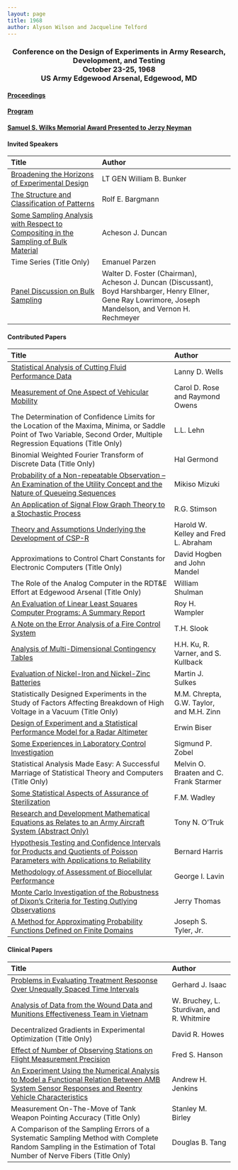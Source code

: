 ```yaml
---
layout: page
title: 1968
author: Alyson Wilson and Jacqueline Telford
---
```

<div align="center"><h3>Conference on the Design of Experiments in Army Research, Development, and Testing<br>
October 23-25, 1968<br>
US Army Edgewood Arsenal, Edgewood, MD</h3></div>


#### [Proceedings](https://alysongwilson.github.io/ACAS/DOE2/DOE14.pdf#page=2)

#### [Program](https://alysongwilson.github.io/ACAS/DOE2/DOE14.pdf#page=20)

#### [Samuel S. Wilks Memorial Award Presented to Jerzy Neyman](https://alysongwilson.github.io/ACAS/DOE2/DOE14.pdf#page=210)


#### Invited Speakers

| Title | Author |
| :--- | :--- |
| [Broadening the Horizons of Experimental Design](https://alysongwilson.github.io/ACAS/DOE2/DOE14.pdf#page=30) | LT GEN William B. Bunker |
| [The Structure and Classification of Patterns](https://alysongwilson.github.io/ACAS/DOE2/DOE14.pdf#page=38) | Rolf E. Bargmann |
| [Some Sampling Analysis with Respect to Compositing in the Sampling of Bulk Material](https://alysongwilson.github.io/ACAS/DOE2/DOE14.pdf#page=418) | Acheson J. Duncan |
| Time Series (Title Only) | Emanuel Parzen |
| [Panel Discussion on Bulk Sampling](https://alysongwilson.github.io/ACAS/DOE2/DOE14.pdf#page=438) | Walter D. Foster (Chairman), Acheson J. Duncan (Discussant), Boyd Harshbarger, Henry Ellner, Gene Ray Lowrimore, Joseph Mandelson, and Vernon H. Rechmeyer |


#### Contributed Papers

| Title | Author |
| :--- | :--- |
| [Statistical Analysis of Cutting Fluid Performance Data](https://alysongwilson.github.io/ACAS/DOE2/DOE14.pdf#page=48) | Lanny D. Wells |
| [Measurement of One Aspect of Vehicular Mobility](https://alysongwilson.github.io/ACAS/DOE2/DOE14.pdf#page=56) | Carol D. Rose and Raymond Owens |
| The Determination of Confidence Limits for the Location of the Maxima, Minima, or Saddle Point of Two Variable, Second Order, Multiple Regression Equations (Title Only) | L.L. Lehn |
| Binomial Weighted Fourier Transform of Discrete Data (Title Only) | Hal Germond |
| [Probability of a Non-repeatable Observation – An Examination of the Utility Concept and the Nature of Queueing Sequences](https://alysongwilson.github.io/ACAS/DOE2/DOE14.pdf#page=84) | Mikiso Mizuki |
| [An Application of Signal Flow Graph Theory to a Stochastic Process](https://alysongwilson.github.io/ACAS/DOE2/DOE14.pdf#page=92) | R.G. Stimson |
| [Theory and Assumptions Underlying the Development of CSP-R](https://alysongwilson.github.io/ACAS/DOE2/DOE14.pdf#page=108) | Harold W. Kelley and Fred L. Abraham |
| Approximations to Control Chart Constants for Electronic Computers (Title Only) | David Hogben and John Mandel |
| The Role of the Analog Computer in the RDT&E Effort at Edgewood Arsenal (Title Only) | William Shulman |
| [An Evaluation of Linear Least Squares Computer Programs: A Summary Report](https://alysongwilson.github.io/ACAS/DOE2/DOE14.pdf#page=132) | Roy H. Wampler |
| [A Note on the Error Analysis of a Fire Control System](https://alysongwilson.github.io/ACAS/DOE2/DOE14.pdf#page=156) | T.H. Slook |
| [Analysis of Multi-Dimensional Contingency Tables](https://alysongwilson.github.io/ACAS/DOE2/DOE14.pdf#page=170) | H.H. Ku, R. Varner, and S. Kullback |
| [Evaluation of Nickel-Iron and Nickel-Zinc Batteries](https://alysongwilson.github.io/ACAS/DOE2/DOE14.pdf#page=306) | Martin J. Sulkes |
| Statistically Designed Experiments in the Study of Factors Affecting Breakdown of High Voltage in a Vacuum (Title Only) | M.M. Chrepta, G.W. Taylor, and M.H. Zinn | 
| [Design of Experiment and a Statistical Performance Model for a Radar Altimeter](https://alysongwilson.github.io/ACAS/DOE2/DOE14.pdf#page=322) | Erwin Biser |
| [Some Experiences in Laboratory Control Investigation](https://alysongwilson.github.io/ACAS/DOE2/DOE14.pdf#page=406) | Sigmund P. Zobel |
| Statistical Analysis Made Easy: A Successful Marriage of Statistical Theory and Computers (Title Only) | Melvin O. Braaten and C. Frank Starmer |
| [Some Statistical Aspects of Assurance of Sterilization](https://alysongwilson.github.io/ACAS/DOE2/DOE14.pdf#page=446) | F.M. Wadley |
| [Research and Development Mathematical Equations as Relates to an Army Aircraft System (Abstract Only)](https://alysongwilson.github.io/ACAS/DOE2/DOE14.pdf#page=448) | Tony N. O’Truk |
| [Hypothesis Testing and Confidence Intervals for Products and Quotients of Poisson Parameters with Applications to Reliability](https://alysongwilson.github.io/ACAS/DOE2/DOE14.pdf#page=450) | Bernard Harris |
| [Methodology of Assessment of Biocellular Performance](https://alysongwilson.github.io/ACAS/DOE2/DOE14.pdf#page=464) | George I. Lavin |
| [Monte Carlo Investigation of the Robustness of Dixon’s Criteria for Testing Outlying Observations](https://alysongwilson.github.io/ACAS/DOE2/DOE14.pdf#page=466) | Jerry Thomas |
| [A Method for Approximating Probability Functions Defined on Finite Domains](https://alysongwilson.github.io/ACAS/DOE2/DOE14.pdf#page=514) | Joseph S. Tyler, Jr. |


#### Clinical Papers

| Title | Author |
| :--- | :--- |
| [Problems in Evaluating Treatment Response Over Unequally Spaced Time Intervals](https://alysongwilson.github.io/ACAS/DOE2/DOE14.pdf#page=214) | Gerhard J. Isaac |
| [Analysis of Data from the Wound Data and Munitions Effectiveness Team in Vietnam](https://alysongwilson.github.io/ACAS/DOE2/DOE14.pdf#page=220) | W. Bruchey, L. Sturdivan, and R. Whitmire |
| Decentralized Gradients in Experimental Optimization (Title Only) | David R. Howes |
| [Effect of Number of Observing Stations on Flight Measurement Precision](https://alysongwilson.github.io/ACAS/DOE2/DOE14.pdf#page=242) | Fred S. Hanson |
| [An Experiment Using the Numerical Analysis to Model a Functional Relation Between AMB System Sensor Responses and Reentry Vehicle Characteristics](https://alysongwilson.github.io/ACAS/DOE2/DOE14.pdf#page=378) | Andrew H. Jenkins |
| Measurement On-The-Move of Tank Weapon Pointing Accuracy (Title Only) | Stanley M. Birley |
| A Comparison of the Sampling Errors of a Systematic Sampling Method with Complete Random Sampling in the Estimation of Total Number of Nerve Fibers (Title Only) | Douglas B. Tang |
